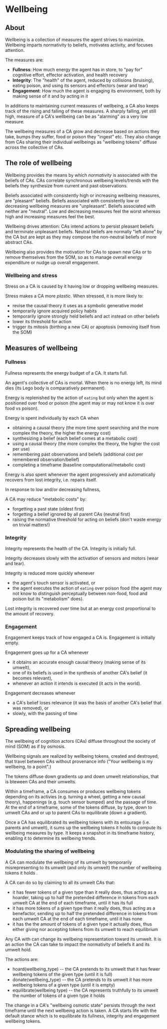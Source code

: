 # Wellbeing

## About

Wellbeing is a collection of measures the agent strives to maximize. Wellbeing imparts normativity to beliefs, motivates activity, and focuses attention.

The measures are:

* **Fullness**: How much energy the agent has in store, to "pay for" cognitive effort, effector activation, and health recovery
* **Integrity**: The "health" of the agent, reduced by collisions (bruising), eating poison, and using its sensors and effectors (wear and tear)
* **Engagement**: How much the agent is engaging its environment, both by making sense of it and by acting in it

In additions to maintaining current measures of wellbeing, a CA also keeps track of the rising and falling of these measures. A sharply falling, yet still high, measure of a CA's wellbeing can be as "alarming" as a very low measure.

The wellbeing measures of a CA grow and decrease based on actions they take, bumps they suffer, food or poison they "ingest" etc. They also change from CAs sharing their individual wellbeings as "wellbeing tokens" diffuse across the collective of CAs.

## The role of wellbeing

Wellbeing provides the means by which *normativity* is associated with the beliefs of CAs. CAs correlate synchronous wellbeing levels/trends with the beliefs they synthesize from current and past observations.

Beliefs associated with consistently high or increasing wellbeing measures, are "pleasant" beliefs. Beliefs associated with consistently low or decreasing wellbeing measures are "unpleasant". Beliefs associated with neither are "neutral". Low and decreasing measures feel the worst whereas high and increasing measures feel the best.

Wellbeing drives attention: CAs intend actions to persist pleasant beliefs and terminate unpleasant beliefs. Neutral beliefs are normally "left alone" by the CA but are kept as they may compose the non-neutral beliefs of more abstract CAs.

Wellbeing also provides the motivation for CAs to spawn new CAs or to remove themselves from the SOM, so as to manage overall energy expenditure or nudge up overall engagement.

### Wellbeing and stress

Stress on a CA is caused by it having low or dropping wellbeing measures.

Stress makes a CA more *plastic*. When stressed, it is more likely to:

* revise the causal theory it uses as a symbolic generative model
* temporarily ignore acquired policy habits
* temporarily ignore strongly held beliefs and act instead on other beliefs
* lower its threshold for action
* trigger its mitosis (birthing a new CA) or apoptosis (removing itself from the SOM)

## Measures of wellbeing

### Fullness

Fullness represents the energy budget of a CA. It starts full.

An agent's collective of CAs is mortal. When there is no energy left, its mind dies (its Lego body is comparatively permanent).

Energy is replenished by the action of `eating` but only when the agent is positioned over food or poison (the agent may or may not know it is over food vs poison).

Energy is spent individually by each CA when

* obtaining a causal theory (the more time spent searching and the more complex the theory, the higher the energy cost)
* synthesizing a belief (each belief comes at a metabolic cost)
* using a causal theory (the more complex the theory, the higher the cost per use)
* remembering past observations and beliefs (additional cost per remembered observation/belief)
* completing a timeframe (baseline computational/metabolic cost)

Energy is also spent whenever the agent progressively and automatically recovers from lost integrity, i.e. repairs itself.

In response to low and/or decreasing fullness,

A CA may reduce "metabolic costs" by:

* forgetting a past state (oldest first)
* forgetting a belief ignored by all parent CAs (neutral first)
* raising the normative threshold for acting on beliefs (don't waste energy on trivial matters!)

### Integrity

Integrity represents the health of the CA. Integrity is initially full.

Integrity decreases slowly with the activation of sensors and motors (wear and tear).

Integrity is reduced more quickly whenever

* the agent's touch sensor is activated, or
* the agent executes the action of `eating` over poison food (the agent may not know to distinguish perceptually between non-food, food and poison but its "metabolism" does).

Lost integrity is recovered over time but at an energy cost proportional to the amount of recovery.

### Engagement

Engagement keeps track of how engaged a CA is. Engagement is initially empty.

Engagement goes up for a CA whenever

* it obtains an accurate enough causal theory (making sense of its umwelt),
* one of its beliefs is used in the synthesis of another CA's belief (it becomes relevant),
* whenever an action it intends is executed (it acts in the world).

Engagement decreases whenever

* a CA's belief loses relevance (it was the basis of another CA's belief that was removed), or
* slowly, with the passing of time

## Spreading wellbeing

The wellbeing of cognition actors (CAs) diffuse throughout the society of mind (SOM) as if by osmosis.

Wellbeing signals are realized by wellbeing tokens, created and destroyed, that travel between CAs without provenance info ("Your wellbeing is my wellbeing, to a point".)

The tokens diffuse down gradients up and down umwelt relationships, that is bteween CAs and their umwelts.

Within a timeframe, a CA consumes or produces wellbeing tokens depending on its activies (e.g. turning a wheel, getting a new causal theory), happenings (e.g. touch sensor bumped) and the passage of time. At the end of a timeframe, some of the tokens diffuse, by type, down to umwelt CAs and or up to parent CAs to equilibrate (down a gradient).

Once a CA has equilibrated its wellbeing tokens with its entourage (i.e. parents and umwelt), it sums up the wellbeing tokens it holds to compute its wellbeing measures by type. It keeps a snapshot in its timeframe history, enabling it to determine its wellbeing trends.

### Modulating the sharing of wellbeing

A CA can modulate the wellbeing of its umwelt by temporarily misrepresenting to its umwelt (and only its umwelt) the number of wellbeing tokens it holds .

A CA can do so by claiming to all its umwelt CAs that:

* it has fewer tokens of a given type than it really does, thus acting as a hoarder, taking up to half the pretended difference in tokens from each umwelt CA at the end of each timeframe, until it has its full
* it has more tokens of a given type than it really does, thus acting as a benefactor, sending up to half the pretended difference in tokens from each umwelt CA at the end of each timeframe, until it has none
* it has the the amount of tokens of a given type it actually does, thus either giving nor accepting tokens from its umwelt to reach equilibrium

Any CA with can change its wellbeing representation toward its umwelt. It is an action the CA can take to impact the normativity of beliefs it and its umwelt hold.

The actions are:

* hoard(wellbeing_type) -- the CA pretends to its umwelt that it has fewer wellbeing tokens of the given type (until it is full)
* donate(wellbeing_type) -- the CA pretends to its umwelt it has more wellbeing tokens of a given type (until it is empty)
* equilibrate(wellbeing type) -- the CA represents truthfully to its umwelt the number of tokens of a given type it holds

 The change in a CA's "wellbeing osmotic state" persists through the next timeframe until the next wellbeing action is taken. A CA starts life with the default stance which is to equilibrate its fullness, integrity and engagement wellbeing tokens.
